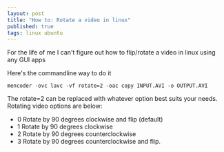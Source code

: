 ```yaml
--- 
layout: post
title: "How to: Rotate a video in linux"
published: true
tags: linux ubuntu
---
```


For the life of me I can't figure out how to flip/rotate a video in linux using any GUI apps

Here's the commandline way to do it

``` shell
mencoder -ovc lavc -vf rotate=2 -oac copy INPUT.AVI -o OUTPUT.AVI
```

The rotate=2 can be replaced with whatever option best suits your needs. Rotating video options are below:

* 0 Rotate by 90 degrees clockwise and flip (default)
* 1 Rotate by 90 degrees clockwise
* 2 Rotate by 90 degrees counterclockwise
* 3 Rotate by 90 degrees counterclockwise and flip.

